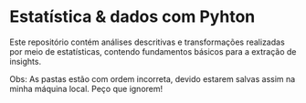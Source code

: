 #  Estatística & dados com Pyhton 

Este repositório contém análises descritivas e transformações realizadas por meio de estatísticas, contendo fundamentos básicos para a extração de insights.

Obs: As pastas estão com ordem incorreta, devido estarem salvas assim na minha máquina local. Peço que ignorem!
